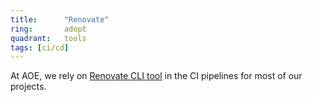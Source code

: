 ```yaml
---
title:      "Renovate"
ring:       adopt
quadrant:   tools
tags: [ci/cd]
---
```


At AOE, we rely on [Renovate CLI tool](https://www.npmjs.com/package/renovate/) in the CI pipelines for most of our projects.
